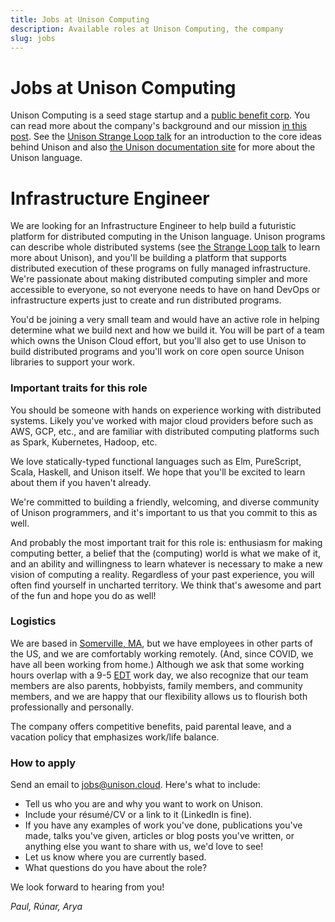 ```yaml
---
title: Jobs at Unison Computing
description: Available roles at Unison Computing, the company
slug: jobs
---
```


# Jobs at Unison Computing

Unison Computing is a seed stage startup and a [public benefit corp](/2020/03/30/benefit-corp-report/). You can read more about the company's background and our mission [in this post](/2020/03/30/benefit-corp-report/). See the [Unison Strange Loop talk](https://www.youtube.com/watch?v=gCWtkvDQ2ZI) for an introduction to the core ideas behind Unison and also [the Unison documentation site](https://unisonweb.org/docs) for more about the Unison language.

# Infrastructure Engineer

We are looking for an Infrastructure Engineer to help build a futuristic platform for distributed computing in the Unison language. Unison programs can describe whole distributed systems (see [the Strange Loop talk](https://www.youtube.com/watch?v=gCWtkvDQ2ZI) to learn more about Unison), and you'll be building a platform that supports distributed execution of these programs on fully managed infrastructure. We're passionate about making distributed computing simpler and more accessible to everyone, so not everyone needs to have on hand DevOps or infrastructure experts just to create and run distributed programs.

You'd be joining a very small team and would have an active role in helping determine what we build next and how we build it. You will be part of a team which owns the Unison Cloud effort, but you'll also get to use Unison to build distributed programs and you'll work on core open source Unison libraries to support your work.

### Important traits for this role

You should be someone with hands on experience working with distributed systems. Likely you've worked with major cloud providers before such as AWS, GCP, etc., and are familiar with distributed computing platforms such as Spark, Kubernetes, Hadoop, etc.

We love statically-typed functional languages such as Elm, PureScript, Scala, Haskell, and Unison itself. We hope that you'll be excited to learn about them if you haven't already.

We're committed to building a friendly, welcoming, and diverse community of Unison programmers, and it's important to us that you commit to this as well.

And probably the most important trait for this role is: enthusiasm for making computing better, a belief that the (computing) world is what we make of it, and an ability and willingness to learn whatever is necessary to make a new vision of computing a reality. Regardless of your past experience, you will often find yourself in uncharted territory. We think that's awesome and part of the fun and hope you do as well!

### Logistics

We are based in [Somerville, MA](https://en.wikipedia.org/wiki/Davis_Square), but we have employees in other parts of the US, and we are comfortably working remotely. (And, since COVID, we have all been working from home.) Although we ask that some working hours overlap with a 9-5 [EDT](https://www.timeanddate.com/time/zones/edt) work day, we also recognize that our team members are also parents, hobbyists, family members, and community members, and we are happy that our flexibility allows us to flourish both professionally and personally.

The company offers competitive benefits, paid parental leave, and a vacation policy that emphasizes work/life balance.

### How to apply

Send an email to jobs@unison.cloud. Here's what to include:

- Tell us who you are and why you want to work on Unison.
- Include your résumé/CV or a link to it (LinkedIn is fine).
- If you have any examples of work you've done, publications you've made, talks you've given, articles or blog posts you've written, or anything else you want to share with us, we'd love to see!
- Let us know where you are currently based.
- What questions do you have about the role?

We look forward to hearing from you!

*Paul, Rúnar, Arya*
